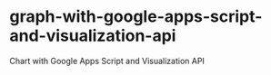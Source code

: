 # graph-with-google-apps-script-and-visualization-api
Chart with Google Apps Script and Visualization API

